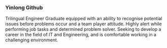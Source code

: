 <h3>Yinlong Github</h3>

Trilingual Engineer Graduate equipped with an ability to recognise potential issues before problems occur and a team player attitude. Highly alert while performing job tasks and determined problem solver. Seeking to develop a career in the field of IT and Engineering, and is comfortable working in a challenging environment.

